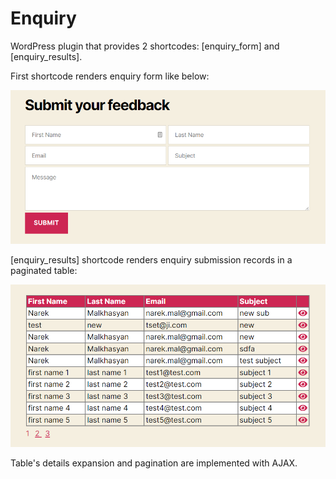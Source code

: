 # Enquiry

WordPress plugin that provides 2 shortcodes: [enquiry_form] and [enquiry_results].

First shortcode renders enquiry form like below:

![picture alt](form-screenshot.png)

[enquiry_results] shortcode renders enquiry submission records in a paginated table:

![picture alt](table-screenshot.png)

Table's details expansion and pagination are implemented with AJAX.

